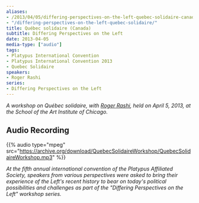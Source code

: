 ```yaml
---
aliases:
- /2013/04/05/differing-perspectives-on-the-left-quebec-solidaire-canada
- "/differing-perspectives-on-the-left-quebec-solidaire/"
title: Québec solidaire (Canada)
subtitle: Differing Perspectives on the Left
date: 2013-04-05
media-type: ["audio"]
tags:
- Platypus International Convention
- Platypus International Convention 2013
- Quebec Solidaire
speakers:
- Roger Rashi
series:
- Differing Perspectives on the Left
---
```


_A workshop on Québec solidaire, with [Roger Rashi](/speakers/roger-rashi), held on April 5, 2013, at the School of the Art Institute of Chicago._


## Audio Recording

{{% audio type="mpeg" src="https://archive.org/download/QuebecSolidaireWorkshop/QuebecSolidaireWorkshop.mp3" %}}

_At the fifth annual international convention of the Platypus Affiliated Society, speakers from various perspectives were asked to bring their experience of the Left's recent history to bear on today's political possibilities and challenges as part of the "Differing Perspectives on the Left" workshop series._
